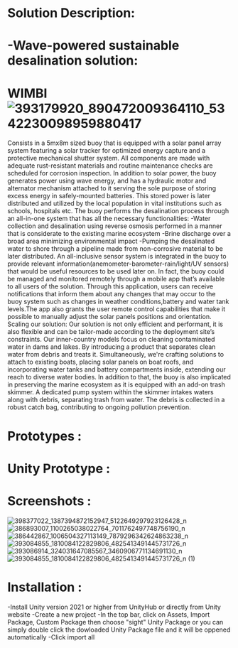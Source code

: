 # Solution Description:

# -Wave-powered sustainable desalination solution:
# WIMBI ![393179920_890472009364110_5342230098959880417](https://github.com/SkanderChayoukhi/SIGHT_Challenge_IEEE_SUPCOM_SB/assets/138572009/e033b065-e840-4a88-a2e5-c8e053e5dad6)
Consists in a 5mx8m sized buoy that is equipped with a solar panel array system featuring a solar tracker for optimized energy capture and a protective mechanical shutter system.
All components are made with adequate rust-resistant materials and routine maintenance checks are scheduled for corrosion inspection.
In addition to solar power, the buoy generates power using wave energy, and has a hydraulic motor and alternator mechanism attached to it serving the sole purpose of storing excess energy in safely-mounted batteries. This stored power is later distributed and utilized by the local population in vital institutions such as schools, hospitals etc.
The buoy performs the desalination process through an all-in-one system that has all the necessary functionalities:
-Water collection and desalination using reverse osmosis performed in a manner that is considerate to the existing marine ecosystem
-Brine discharge over a broad area minimizing environmental impact
-Pumping the desalinated water to shore through a pipeline made from non-corrosive material to be later distributed.
An all-inclusive sensor system is integrated in the buoy to provide relevant information(anemometer-barometer-rain/light/UV sensors) that would be useful resources to be used later on.
In fact, the buoy could be managed and monitored remotely through a mobile app that’s available to all users of the solution.
Through this application, users can receive notifications that inform them about any changes that may occur to the buoy system such as changes in  weather conditions,battery and water tank levels.The app also grants the user remote control capabilities that make it possible to manually adjust the solar panels positions and orientation.
Scaling our solution:
Our solution is not only efficient and performant, it is also flexible and can be tailor-made according to the deployment site’s constraints.
Our inner-country models focus on cleaning contaminated water in dams and lakes. By introducing a product that separates clean water from debris and treats it.
Simultaneously, we're crafting solutions to attach to existing boats, placing solar panels on boat roofs, and incorporating water tanks and battery compartments inside, extending our reach to diverse water bodies.
In addition to that, the buoy is also implicated in preserving the marine ecosystem as it is equipped with an add-on trash skimmer. A dedicated pump system within the skimmer intakes waters along with debris, separating trash from water. The debris is collected in a robust catch bag, contributing to ongoing pollution prevention.

# Prototypes :
# Unity Prototype :
# Screenshots : 
![398377022_1387394872152947_5122649297923126428_n](https://github.com/SkanderChayoukhi/SIGHT_Challenge_IEEE_SUPCOM_SB/assets/138572009/8d8c2b76-60a5-4143-a759-422bdecda8c0)
![386893007_1100265038022764_7011762497748756190_n](https://github.com/SkanderChayoukhi/SIGHT_Challenge_IEEE_SUPCOM_SB/assets/138572009/90b84304-f9a9-4e62-a657-63ccb443bee0)
![386442867_1006504327113149_7879296342624863238_n](https://github.com/SkanderChayoukhi/SIGHT_Challenge_IEEE_SUPCOM_SB/assets/138572009/ebcc5683-89eb-4d68-ad5a-6fe79192dbcc)
![393084855_1810084122829806_4825413491445731726_n](https://github.com/SkanderChayoukhi/SIGHT_Challenge_IEEE_SUPCOM_SB/assets/138572009/a9446800-e24f-43cd-b066-4c374981378b)
![393086914_324031647085567_3460906771134691130_n](https://github.com/SkanderChayoukhi/SIGHT_Challenge_IEEE_SUPCOM_SB/assets/138572009/678c51c5-8b3c-4061-ad39-6a1291aa79bd)
![393084855_1810084122829806_4825413491445731726_n (1)](https://github.com/SkanderChayoukhi/SIGHT_Challenge_IEEE_SUPCOM_SB/assets/138572009/a647c7ef-58df-435d-9b8b-206fb6ae14c3)
# Installation : 
-Install Unity version 2021 or higher from UnityHub or directly from Unity website
-Create a new project
-In the top bar, click on Assets, Import Package, Custom Package then choose "sight" Unity Package or you can simply double click the dowloaded Unity Package file and it will be oppened automatically
-Click import all





 




 

